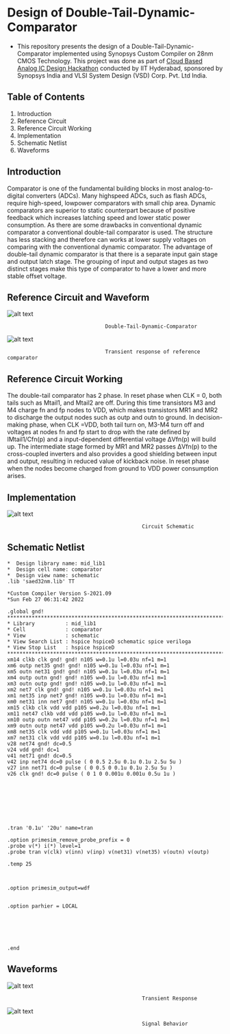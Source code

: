 # Design of Double-Tail-Dynamic-Comparator
* This repository presents the design of a Double-Tail-Dynamic-Comparator implemented using Synopsys Custom Compiler on 28nm CMOS Technology. This project was done as part of [Cloud Based Analog IC Design Hackathon](https://www.iith.ac.in/events/2022/02/15/Cloud-Based-Analog-IC-Design-Hackathon/) conducted by IIT Hyderabad, sponsored by Synopsys India and VLSI System Design (VSD) Corp. Pvt. Ltd India.
## Table of Contents
1. Introduction
2. Reference Circuit 
3. Reference Circuit Working
4. Implementation
5. Schematic Netlist
6. Waveforms
## Introduction
Comparator is one of the fundamental building blocks in most analog-to-digital converters (ADCs). Many highspeed ADCs, such as flash ADCs, require high-speed, lowpower comparators with small chip area. Dynamic comparators are superior to static counterpart because of positive feedback which increases latching speed and lower static power consumption. As there are some drawbacks in conventional dynamic comparator a conventional double-tail comparator is used. The structure has less stacking and therefore can works at lower supply voltages on comparing with the conventional dynamic comparator. The advantage of double-tail dynamic comparator is that there is a separate input gain stage and output latch stage. The grouping of input and output stages as two distinct stages make this type of comparator to have a lower and more stable offset voltage.
## Reference Circuit and Waveform
![alt text](https://github.com/MidhunKumarV/Double-Tail-Dynamic-Comparator/blob/main/Images/ref_ckt.gif)

                                    Double-Tail-Dynamic-Comparator
![alt text](https://github.com/MidhunKumarV/Double-Tail-Dynamic-Comparator/blob/main/Images/ref_waveform.gif)

                                    Transient response of reference comparator
## Reference Circuit Working
The double-tail comparator has 2 phase. In reset phase when CLK = 0, both tails such as Mtail1, and Mtail2 are off. During this time transistors M3 and M4 charge fn and fp nodes to VDD, which makes transistors MR1 and MR2 to discharge the output nodes such as outp and outn to ground. In decision-making phase, when CLK =VDD, both tail turn on, M3-M4 turn off and voltages at nodes fn and fp start to drop with the rate defined by IMtail1/Cfn(p) and a input-dependent differential voltage ΔVfn(p) will build up.  The intermediate stage formed by MR1 and MR2 passes ΔVfn(p) to the cross-coupled inverters and also provides a good shielding between input and output, resulting in reduced value of kickback noise. In reset phase when the nodes become charged from ground to VDD power consumption arises. 
## Implementation
![alt text](https://github.com/MidhunKumarV/Double-Tail-Dynamic-Comparator/blob/main/Images/ckt.jpg)

                                                Circuit Schematic
## Schematic Netlist 
```*  Generated for: PrimeSim
*  Design library name: mid_lib1
*  Design cell name: comparator
*  Design view name: schematic
.lib 'saed32nm.lib' TT

*Custom Compiler Version S-2021.09
*Sun Feb 27 06:31:42 2022

.global gnd!
********************************************************************************
* Library          : mid_lib1
* Cell             : comparator
* View             : schematic
* View Search List : hspice hspiceD schematic spice veriloga
* View Stop List   : hspice hspiceD
********************************************************************************
xm14 clkb clk gnd! gnd! n105 w=0.1u l=0.03u nf=1 m=1
xm6 outp net35 gnd! gnd! n105 w=0.1u l=0.03u nf=1 m=1
xm5 outn net31 gnd! gnd! n105 w=0.1u l=0.03u nf=1 m=1
xm4 outp outn gnd! gnd! n105 w=0.1u l=0.03u nf=1 m=1
xm3 outn outp gnd! gnd! n105 w=0.1u l=0.03u nf=1 m=1
xm2 net7 clk gnd! gnd! n105 w=0.1u l=0.03u nf=1 m=1
xm1 net35 inp net7 gnd! n105 w=0.1u l=0.03u nf=1 m=1
xm0 net31 inn net7 gnd! n105 w=0.1u l=0.03u nf=1 m=1
xm15 clkb clk vdd vdd p105 w=0.2u l=0.03u nf=1 m=1
xm11 net47 clkb vdd vdd p105 w=0.1u l=0.03u nf=1 m=1
xm10 outp outn net47 vdd p105 w=0.2u l=0.03u nf=1 m=1
xm9 outn outp net47 vdd p105 w=0.2u l=0.03u nf=1 m=1
xm8 net35 clk vdd vdd p105 w=0.1u l=0.03u nf=1 m=1
xm7 net31 clk vdd vdd p105 w=0.1u l=0.03u nf=1 m=1
v28 net74 gnd! dc=0.5
v24 vdd gnd! dc=1
v41 net71 gnd! dc=0.5
v42 inp net74 dc=0 pulse ( 0 0.5 2.5u 0.1u 0.1u 2.5u 5u )
v27 inn net71 dc=0 pulse ( 0 0.5 0 0.1u 0.1u 2.5u 5u )
v26 clk gnd! dc=0 pulse ( 0 1 0 0.001u 0.001u 0.5u 1u )








.tran '0.1u' '20u' name=tran

.option primesim_remove_probe_prefix = 0
.probe v(*) i(*) level=1
.probe tran v(clk) v(inn) v(inp) v(net31) v(net35) v(outn) v(outp)

.temp 25



.option primesim_output=wdf


.option parhier = LOCAL






.end
```
## Waveforms
![alt text](https://github.com/MidhunKumarV/Double-Tail-Dynamic-Comparator/blob/main/Images/Transient%20response.jpg)

                                                Transient Response 
![alt text](https://github.com/MidhunKumarV/Double-Tail-Dynamic-Comparator/blob/main/Images/signal%20behavior.jpg)

                                                Signal Behavior

